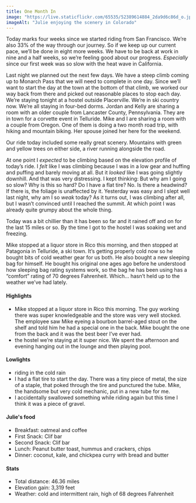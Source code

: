 ```yaml
---
title: One Month In
image: "https://live.staticflickr.com/65535/52389614884_2da9d6c86d_o.jpg"
imageAlt: "Julie enjoying the scenery in Colorado"
---
```


Today marks four weeks since we started riding from San Francisco. We’re also 33% of the way through our journey. So if we keep up our current pace, we’ll be done in eight more weeks. We have to be back at work in nine and a half weeks, so we’re feeling good about our progress. _Especially_ since our first week was so slow with the heat wave in California. 

Last night we planned out the next few days. We have a steep climb coming up to Monarch Pass that we will need to complete in one day. Since we’ll want to start the day at the town at the bottom of that climb, we worked our way back from there and picked out reasonable places to stop each day. We’re staying tonight at a hostel outside Placerville. We’re in ski country now. We’re all staying in four-bed dorms. Jordan and Kelly are sharing a room with an older couple from Lancaster County, Pennsylvania. They are in town for a corvette event in Telluride. Mike and I are sharing a room with a couple from Oregon. One of them is doing a two month road trip, with hiking and mountain biking. Her spouse joined her here for the weekend. 

Our ride today included some really great scenery. Mountains with green and yellow trees on either side, a river running alongside the road.  

At one point I _expected_ to be climbing based on the elevation profile of today’s ride. I _felt_ like I was climbing because I was in a low gear and huffing and puffing and barely moving at all. But it _looked_ like I was going slightly downhill. And that was very distressing. I kept thinking: But why am I going so slow? Why is this so hard? Do I have a flat tire? No. Is there a headwind? If there is, the foliage is unaffected by it. Yesterday was easy and I slept well last night, why am I so _weak_ today? As it turns out, I was climbing after all, but I wasn’t convinced until I reached the summit. At which point I was already quite grumpy about the whole thing. 

Today was a bit chillier than it has been so far and it rained off and on for the last 15 miles or so. By the time I got to the hostel I was soaking wet and freezing. 

Mike stopped at a liquor store in Rico this morning, and then stopped at Patagonia in Telluride, a ski town. It’s getting properly cold now so he bought bits of cold weather gear for us both. He also bought a new sleeping bag for himself. He bought his original one ages ago before he understood how sleeping bag rating systems work, so the bag he has been using has a “comfort” rating of 70 degrees Fahrenheit. Which… hasn’t held up to the weather we’ve had lately. 

#### Highlights
- Mike stopped at a liquor store in Rico this morning. The guy working there was super knowledgeable and the store was very well stocked. The employee saw Mike eyeing a bourbon barrel-aged stout on the shelf and told him he had a special one in the back. Mike bought the one from the back and it was the best beer I’ve ever had. 
- the hostel we’re staying at it super nice. We spent the afternoon and evening hanging out in the lounge and then playing pool. 

#### Lowlights
- riding in the cold rain
- I had a flat tire to start the day. There was a tiny piece of metal, the size of a staple, that poked through the tire and punctured the tube. Mike, the handsome but very cold mechanic, put in a new tube for me. 
- I accidentally swallowed something while riding again but this time I think it was a piece of gravel. 

#### Julie's food
- Breakfast: oatmeal and coffee
- First Snack: Clif bar
- Second Snack: Clif bar
- Lunch: Peanut butter toast, hummus and crackers, chips
- Dinner: coconut, kale, and chickpea curry with bread and butter 

#### Stats
- Total distance: 46.36 miles
- Elevation gain: 3,319 feet
- Weather: cold and intermittent rain, high of 68 degrees Fahrenheit
